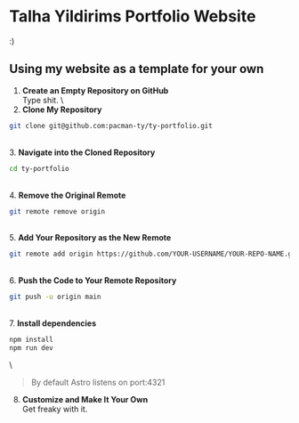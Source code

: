# Talha Yildirims Portfolio Website
\:\)

## Using my website as a template for your own 

1. **Create an Empty Repository on GitHub** \
Type shit.
\\
2. **Clone My Repository**  
```bash 
git clone git@github.com:pacman-ty/ty-portfolio.git
```
\
3. **Navigate into the Cloned Repository**
```bash 
cd ty-portfolio
```
\
4. **Remove the Original Remote**
```bash
git remote remove origin
```
\
5. **Add Your Repository as the New Remote**
```bash
git remote add origin https://github.com/YOUR-USERNAME/YOUR-REPO-NAME.git
```
\
6. **Push the Code to Your Remote Repository**
```bash
git push -u origin main
```
\
7. **Install dependencies** 
```bash
npm install
npm run dev
```
\
> By default Astro listens on port:4321

8. **Customize and Make It Your Own** \
Get freaky with it.
